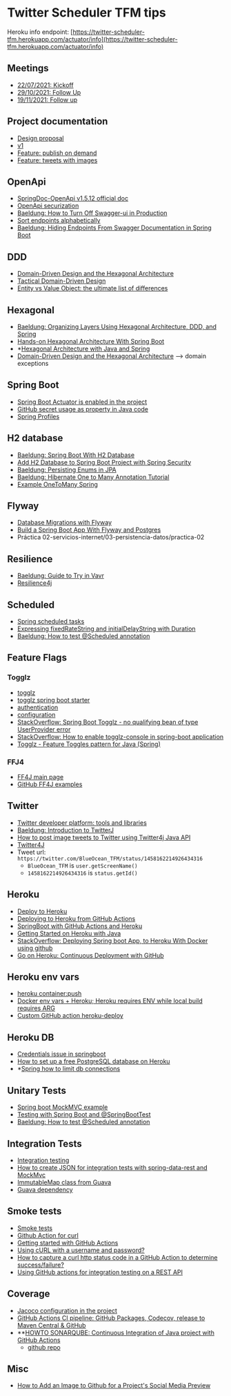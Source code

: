 # Twitter Scheduler TFM tips

Heroku info endpoint: [https://twitter-scheduler-tfm.herokuapp.com/actuator/info](https://twitter-scheduler-tfm.herokuapp.com/actuator/info)

## Meetings

- [22/07/2021: Kickoff](doc/meetings/20210722-kickoff.md)
- [29/10/2021: Follow Up](doc/meetings/20211029-followup.md)
- [19/11/2021: Follow up](doc/meetings/20211119-followup.md)

## Project documentation

 - [Design proposal](doc/design/design.md)
 - [v1](doc/design/v1.md)
 - [Feature: publish on demand](/doc/design/feature-publish-on-demand.md)
 - [Feature: tweets with images](/doc/design/feature-tweets-with-images.md)

## OpenApi

- [SpringDoc-OpenApi v1.5.12 official doc](https://springdoc.org/)
- [OpenApi securization](doc/openapi/openapi-securization.md)
- [Baeldung: How to Turn Off Swagger-ui in Production](https://www.baeldung.com/swagger-ui-turn-off-in-production)
- [Sort endpoints alphabetically](https://springdoc.org/index.html#how-can-i-sort-endpoints-alphabetically)
- [Baeldung: Hiding Endpoints From Swagger Documentation in Spring Boot](https://www.baeldung.com/spring-swagger-hiding-endpoints)

## DDD

- [Domain-Driven Design and the Hexagonal Architecture](https://vaadin.com/learn/tutorials/ddd/ddd_and_hexagonal)
- [Tactical Domain-Driven Design](https://vaadin.com/learn/tutorials/ddd/tactical_domain_driven_design)
- [Entity vs Value Object: the ultimate list of differences](https://enterprisecraftsmanship.com/posts/entity-vs-value-object-the-ultimate-list-of-differences/)

## Hexagonal

- [Baeldung: Organizing Layers Using Hexagonal Architecture, DDD, and Spring](https://www.baeldung.com/hexagonal-architecture-ddd-spring)
- [Hands-on Hexagonal Architecture With Spring Boot](https://medium.com/javarevisited/hands-on-hexagonal-architecture-with-spring-boot-ca61f88bed8b)
- *[Hexagonal Architecture with Java and Spring](https://reflectoring.io/spring-hexagonal/)
- [Domain-Driven Design and the Hexagonal Architecture](https://vaadin.com/learn/tutorials/ddd/ddd_and_hexagonal) --> domain exceptions

## Spring Boot

- [Spring Boot Actuator is enabled in the project](doc/springboot/spring-boot-actuator.md)
- [GitHub secret usage as property in Java code](doc/springboot/github-secret-usage-as-property.md)
- [Spring Profiles](doc/springboot/profiles.md)

## H2 database

- [Baeldung: Spring Boot With H2 Database](https://www.baeldung.com/spring-boot-h2-database)
- [Add H2 Database to Spring Boot Project with Spring Security](https://www.appsdeveloperblog.com/add-h2-database-to-spring-boot-project-with-spring-security/)
- [Baeldung: Persisting Enums in JPA](https://www.baeldung.com/jpa-persisting-enums-in-jpa)
- [Baeldung: Hibernate One to Many Annotation Tutorial](https://www.baeldung.com/hibernate-one-to-many)
- [Example OneToMany Spring](https://github.com/MasterCloudApps/2.3.Persistencia-y-analisis-de-datos/tree/master/tema1/ejemplo2_springdata_one_to_many)

## Flyway

- [Database Migrations with Flyway](https://www.baeldung.com/database-migrations-with-flyway)
- [Build a Spring Boot App With Flyway and Postgres](https://dzone.com/articles/build-a-spring-boot-app-with-flyway-and-postgres)
- Práctica 02-servicios-internet/03-persistencia-datos/practica-02

## Resilience

- [Baeldung: Guide to Try in Vavr](https://www.baeldung.com/vavr-try)
- [Resilience4j](https://github.com/resilience4j/resilience4j)

## Scheduled

- [Spring scheduled tasks](doc/springboot/scheduled-tasks.md)
- [Expressing fixedRateString and initialDelayString with Duration](https://docs.oracle.com/javase/8/docs/api/java/time/Duration.html?is-external=true#parse-java.lang.CharSequence-)
- [Baeldung: How to test @Scheduled annotation](https://www.baeldung.com/spring-testing-scheduled-annotation)

## Feature Flags

### Togglz

- [togglz](doc/springboot/togglz.md)
- [togglz spring boot starter](https://www.togglz.org/documentation/spring-boot-starter.html)
- [authentication](https://www.togglz.org/documentation/authentication.html)
- [configuration](https://www.togglz.org/documentation/configuration.html)
- [StackOverflow: Spring Boot Togglz - no qualifying bean of type UserProvider error](https://stackoverflow.com/questions/41263339/spring-boot-togglz-no-qualifying-bean-of-type-userprovider-error)
- [StackOverflow: How to enable togglz-console in spring-boot application](https://stackoverflow.com/questions/36352832/how-to-enable-togglz-console-in-spring-boot-application)
- [Togglz - Feature Toggles pattern for Java (Spring)](https://medium.com/@AADota/togglz-feature-toggles-pattern-for-java-spring-25142990c224)

### FFJ4

- [FF4J main page](https://ff4j.github.io/)
- [GitHub FF4J examples](https://github.com/ff4j/ff4j-samples)

## Twitter

- [Twitter developer platform: tools and libraries](https://developer.twitter.com/en/docs/twitter-api/tools-and-libraries)
- [Baeldung: Introduction to TwitterJ](https://www.baeldung.com/twitter4j)
- [How to post image tweets to Twitter using Twitter4j Java API](https://roytuts.com/how-to-post-image-tweets-to-twitter-using-twitter4j-java-api/)
- [Twitter4J](https://github.com/Twitter4J/Twitter4J)
- Tweet url: `https://twitter.com/BlueOcean_TFM/status/1458162214926434316`
    - `BlueOcean_TFM` is `user.getScreenName()`
    - `1458162214926434316` is `status.getId()`

## Heroku

- [Deploy to Heroku](https://github.com/marketplace/actions/deploy-to-heroku)
- [Deploying to Heroku from GitHub Actions](https://dev.to/heroku/deploying-to-heroku-from-github-actions-29ej)
- [SpringBoot with GitHub Actions and Heroku](https://github.com/gcatanese/SpringBootService)
- [Getting Started on Heroku with Java](https://devcenter.heroku.com/articles/getting-started-with-java)
- [StackOverflow: Deploying Spring boot App, to Heroku With Docker using github](https://stackoverflow.com/questions/66259266/deploying-spring-boot-app-to-heroku-with-docker-using-github)
- [Go on Heroku: Continuous Deployment with GitHub](https://www.youtube.com/watch?v=sffWuu7XBN4)

## Heroku env vars

- [heroku container:push](https://devcenter.heroku.com/articles/heroku-cli-commands#heroku-container-push)
- [Docker env vars + Heroku; Heroku requires ENV while local build requires ARG](https://stackoverflow.com/questions/49476481/docker-env-vars-heroku-heroku-requires-env-while-local-build-requires-arg)
- [Custom GitHub action heroku-deploy](https://github.com/AkhileshNS/heroku-deploy)

## Heroku DB

- [Credentials issue in springboot](doc/springboot/heroku-credentials.md)
- [How to set up a free PostgreSQL database on Heroku](https://dev.to/prisma/how-to-setup-a-free-postgresql-database-on-heroku-1dc1)
- *[Spring how to limit db connections](https://stackoverflow.com/questions/47141176/spring-boot-psqlexception-fatal-sorry-too-many-clients-already-when-running)

## Unitary Tests

- [Spring boot MockMVC example](https://howtodoinjava.com/spring-boot2/testing/spring-boot-mockmvc-example/)
- [Testing with Spring Boot and @SpringBootTest](https://reflectoring.io/spring-boot-test/)
- [Baeldung: How to test @Scheduled annotation](https://www.baeldung.com/spring-testing-scheduled-annotation)

## Integration Tests

- [Integration testing](doc/springboot/integration-testing.md)
- [How to create JSON for integration tests with spring-data-rest and MockMvc](https://stackoverflow.com/questions/41725219/how-to-create-json-for-integration-tests-with-spring-data-rest-and-mockmvc)
- [ImmutableMap class from Guava](https://guava.dev/releases/snapshot/api/docs/com/google/common/collect/ImmutableMap.html)
- [Guava dependency](https://mvnrepository.com/artifact/com.google.guava/guava/31.0.1-jre)


## Smoke tests

- [Smoke tests](doc/test/smoke-test.md)
- [Github Action for curl](https://github.com/marketplace/actions/github-action-for-curl)
- [Getting started with GitHub Actions](https://itnext.io/getting-started-with-github-actions-fe94167dbc6d)
- [Using cURL with a username and password?](https://stackoverflow.com/questions/2594880/using-curl-with-a-username-and-password)
- [How to capture a curl http status code in a GitHub Action to determine success/failure?](https://stackoverflow.com/questions/65728933/how-to-capture-a-curl-http-status-code-in-a-github-action-to-determine-success-f)
- [Using GitHub actions for integration testing on a REST API](https://medium.com/weekly-webtips/using-github-actions-for-integration-testing-on-a-rest-api-358991d54a20)

## Coverage

- [Jacoco configuration in the project](doc/springboot/jacoco.md)
- [GitHub Actions CI pipeline: GitHub Packages, Codecov, release to Maven Central & GitHub](https://blog.codecentric.de/en/2021/02/github-actions-pipeline/)
- **[HOWTO SONARQUBE: Continuous Integration of Java project with GitHub Actions](https://faun.pub/continuous-integration-of-java-project-with-github-actions-7a8a0e8246ef)
  - [github repo](https://github.com/wkrzywiec/NoticeBoard)


## Misc

- [How to Add an Image to Github for a Project's Social Media Preview](doc/misc/github-add-image-social-media-preview.md)
